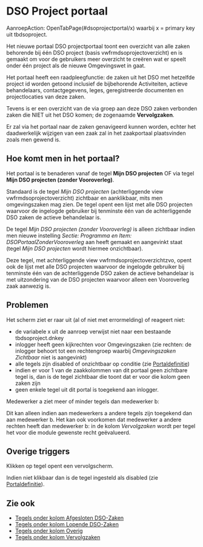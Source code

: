 # DSO Project portaal

AanroepAction: OpenTabPage(#dsoprojectportal/x) waarbij x = primary key uit tbdsoproject.

Het nieuwe portaal DSO projectportaal toont een overzicht van alle zaken behorende bij één DSO project (basis vwfrmdsoprojectoverzicht) en is gemaakt om voor de gebruikers meer overzicht te creëren wat er speelt onder één project als de nieuwe Omgevingswet in gaat.

Het portaal heeft een raadpleegfunctie: de zaken uit het DSO met hetzelfde project id worden getoond inclusief de bijbehorende Activiteiten, actieve behandelaars, contactgegevens, leges, geregistreerde documenten en projectlocaties van deze zaken.

Tevens is er een overzicht van de via groep aan deze DSO zaken verbonden zaken die NIET uit het DSO komen; de zogenaamde **Vervolgzaken**.

Er zal via het portaal naar de zaken genavigeerd kunnen worden, echter het daadwerkelijk wijzigen van een zaak zal in het zaakportaal plaatsvinden zoals men gewend is.

## Hoe komt men in het portaal?

Het portaal is te benaderen vanaf de tegel **Mijn DSO projecten** OF via tegel **Mijn DSO projecten (zonder Vooroverleg)**.

Standaard is de tegel *Mijn DSO projecten* (achterliggende view vwfrmdsoprojectoverzicht) zichtbaar en aanklikbaar, mits men omgevingszaken mag zien. 
De tegel opent een lijst met alle DSO projecten waarvoor de ingelogde gebruiker bij tenminste één van de achterliggende DSO zaken de actieve behandelaar is.

De tegel *Mijn DSO projecten (zonder Vooroverleg)* is alleen zichtbaar indien men nieuwe instelling *Sectie: Programma en Item: DSOPortaalZonderVooroverleg* aan heeft gemaakt en aangevinkt staat (tegel *Mijn DSO projecten* wordt hiermee onzichtbaar).

Deze tegel, met achterliggende view vwfrmdsoprojectoverzichtzvo, opent ook de lijst met alle DSO projecten waarvoor de ingelogde gebruiker bij tenminste één van de achterliggende DSO zaken de actieve behandelaar is met uitzondering van de DSO projecten waarvoor alleen een Vooroverleg zaak aanwezig is.

## Problemen

Het scherm ziet er raar uit (al of niet met errormelding) of reageert niet:

  * de variabele x uit de aanroep verwijst niet naar een bestaande tbdsoproject.dnkey
  * inlogger heeft geen kijkrechten voor Omgevingszaken (zie rechten: de inlogger behoort tot een rechtengroep waarbij *Omgevingszaken Zichtbaar* niet is aangevinkt)
  * alle tegels zijn disabled of onzichtbaar op conditie (zie [Portaldefinitie](/docs/instellen_inrichten/portaldefinitie.md))
  * indien er voor 1 van de zaakkolommen van dit portaal geen zichtbare tegel is, dan is de tegel zichtbaar die toont dat er voor die kolom geen zaken zijn
  * geen enkele tegel uit dit portal is toegekend aan inlogger.

Medewerker a ziet meer of minder tegels dan medewerker b:

Dit kan alleen indien aan medewerkers a andere tegels zijn toegekend dan aan medewerker b.
Het kan ook voorkomen dat medewerker a andere rechten heeft dan medewerker b: in de kolom *Vervolgzaken* wordt per tegel het voor die module gewenste recht geëvalueerd. 

## Overige triggers

Klikken op tegel opent een vervolgscherm.

Indien niet klikbaar dan is de tegel ingesteld als disabled (zie [Portaldefinitie](/docs/instellen_inrichten/portaldefinitie.md)).

## Zie ook

  * [Tegels onder kolom Afgesloten DSO-Zaken](/docs/probleemoplossing/portalen_en_moduleschermen/dsoprojectportaal/tegels_kolom_gesloten_dsozaken.md)
  * [Tegels onder kolom Lopende DSO-Zaken](/docs/probleemoplossing/portalen_en_moduleschermen/dsoprojectportaal/tegels_kolom_lopende_dsozaken.md)
  * [Tegels onder kolom Overig](/docs/probleemoplossing/portalen_en_moduleschermen/dsoprojectportaal/tegels_kolom_vervolgzaken.md)
  * [Tegels onder kolom Vervolgzaken](/docs/probleemoplossing/portalen_en_moduleschermen/dsoprojectportaal/tegels_kolom_overig.md)

